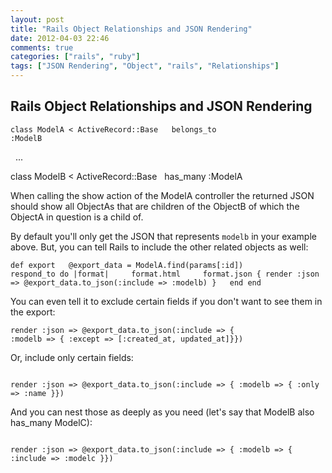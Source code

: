 ```yaml
---
layout: post
title: "Rails Object Relationships and JSON Rendering"
date: 2012-04-03 22:46
comments: true
categories: ["rails", "ruby"]
tags: ["JSON Rendering", "Object", "rails", "Relationships"]
---
```

## Rails Object Relationships and JSON Rendering
<code>class ModelA &lt; ActiveRecord::Base
  belongs_to :ModelB</code>

  ...

class ModelB &lt; ActiveRecord::Base
  has_many :ModelA

When calling the show action of the ModelA controller the returned JSON should show all ObjectAs that are children of the ObjectB of which the ObjectA in question is a child of.

By default you'll only get the JSON that represents <code>modelb</code> in your example above. But, you can tell Rails to include the other related objects as well:

<code>def export
  @export_data = ModelA.find(params[:id])
  respond_to do |format|
    format.html
    format.json { render :json =&gt; @export_data.to_json(:include =&gt; :modelb) }
  end
end
</code>

You can even tell it to exclude certain fields if you don't want to see them in the export:

<code>render :json =&gt; @export_data.to_json(:include =&gt; { :modelb =&gt; { :except =&gt; [:created_at, updated_at]}})</code>

Or, include only certain fields:

<code>
render :json =&gt; @export_data.to_json(:include =&gt; { :modelb =&gt; { :only =&gt; :name }})
</code>

And you can nest those as deeply as you need (let's say that ModelB also has_many ModelC):

<code>
render :json =&gt; @export_data.to_json(:include =&gt; { :modelb =&gt; { :include =&gt; :modelc }})</code>
